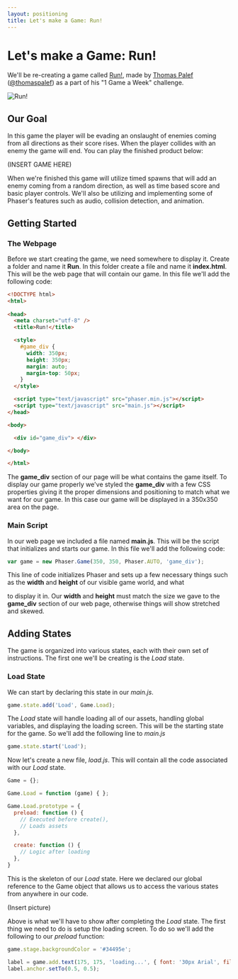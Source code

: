 ```yaml
---
layout: positioning
title: Let's make a Game: Run!
---
```


# Let's make a Game: Run!

We'll be re-creating a game called [Run!](http://www.lessmilk.com/games/1/), made by [Thomas Palef](http://www.lessmilk.com) ([@thomaspalef](http://www.twitter.com/thomaspalef)) as a part of his "1 Game a Week" challenge.

![Run!](http://www.lessmilk.com/img/12_1.png)

## Our Goal

In this game the player will be evading an onslaught of enemies coming from all directions as their score rises. When the player collides with an enemy the game will end. You can play the finished product below:

(INSERT GAME HERE)

When we're finished this game will utilize timed spawns that will add an enemy coming from a random direction, as well as time based score and basic player controls. We'll also be utilizing and implementing some of Phaser's features such as audio, collision detection, and animation.

## Getting Started

### The Webpage

Before we start creating the game, we need somewhere to display it. Create a folder and name it **Run**. In this folder create a file and name it **index.html**. This will be the web page that will contain our game. In this file we'll add the following code:

```html
<!DOCTYPE html>
<html>
    
<head>
  <meta charset="utf-8" />
  <title>Run!</title>

  <style>
    #game_div {
      width: 350px;
      height: 350px;
      margin: auto;
      margin-top: 50px;
    }
  </style>

  <script type="text/javascript" src="phaser.min.js"></script>
  <script type="text/javascript" src="main.js"></script>
</head>

<body>

  <div id="game_div"> </div>

</body>

</html>
```

The **game_div** section of our page will be what contains the game itself. To display our game properly we've styled the **game_div** with a few CSS properties giving it the proper dimensions and positioning to match what we want for our game. In this case our game will be displayed in a 350x350 area on the page.

### Main Script

In our web page we included a file named **main.js**. This will be the script that initializes and starts our game. In this file we'll add the following code:

```javascript
var game = new Phaser.Game(350, 350, Phaser.AUTO, 'game_div');
```

This line of code initializes Phaser and sets up a few necessary things such as the **width** and **height** of our visible game world, and what <div> to display it in. Our **width** and **height** must match the size we gave to the **game_div** section of our web page, otherwise things will show stretched and skewed.

## Adding States

The game is organized into various states, each with their own set of instructions. The first one we'll be creating is the *Load* state.

### Load State

We can start by declaring this state in our *main.js*.

```javascript
game.state.add('Load', Game.Load);
```

The *Load* state will handle loading all of our assets, handling global variables, and displaying the loading screen. This will be the starting state for the game. So we'll add the following line to *main.js*

```javascript
game.state.start('Load');
```

Now let's create a new file, *load.js*. This will contain all the code associated with our *Load* state.

```javascript
Game = {};

Game.Load = function (game) { };

Game.Load.prototype = {
  preload: function () {
    // Executed before create(),
    // Loads assets
  },

  create: function () {
    // Logic after loading
  },
}
```

This is the skeleton of our *Load* state. Here we declared our global reference to the Game object that allows us to access the various states from anywhere in our code.

(Insert picture)

Above is what we'll have to show after completing the *Load* state. The first thing we need to do is setup the loading screen. To do so we'll add the following to our *preload* function:

```javascript
game.stage.backgroundColor = '#34495e';

label = game.add.text(175, 175, 'loading...', { font: '30px Arial', fill: '#fff' });
label.anchor.setTo(0.5, 0.5);
```